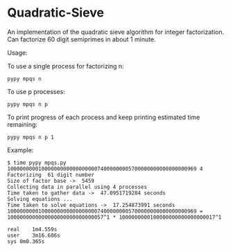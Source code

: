 # Quadratic-Sieve
An implementation of the quadratic sieve algorithm for integer factorization. Can factorize 60 digit semiprimes in about 1 minute.

Usage:  

To use a single process for factorizing n:  

` pypy mpqs n `  

To use p processes:  

` pypy mpqs n p `  

To print progress of each process and keep printing estimated time remaining:  

` pypy mpqs n p 1 `  

Example: 

``` 
$ time pypy mpqs.py 1000000000100000000000000000074000000005700000000000000000969 4
Factorizing  61 digit number
Size of factor base ->  5459
Collecting data in parallel using 4 processes
Time taken to gather data ->  47.0951719284 seconds
Solving equations ...
Time taken to solve equations ->  17.254873991 seconds
1000000000100000000000000000074000000005700000000000000000969 = 1000000000000000000000000000057^1 * 1000000000100000000000000000017^1

real	1m4.559s
user	3m16.606s
sys	0m0.365s
```
